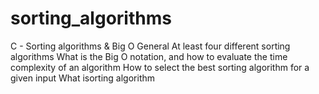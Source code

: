 # sorting_algorithms
C - Sorting algorithms &amp; Big O
General
At least four different sorting algorithms
What is the Big O notation, and how to evaluate the time complexity of an algorithm
How to select the best sorting algorithm for a given input
What isorting algorithm